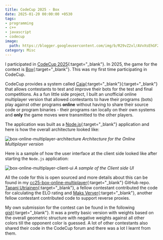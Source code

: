 ```yaml
---
title: CodeCup 2025 - Box
date: 2025-01-20 00:00:00 +0530
tags:
- programming
- c++
- javascript
- codecup
image:
  path: https://blogger.googleusercontent.com/img/b/R29vZ2xl/AVvXsEhGF2FacYr4iZ2ZfSOeW8AhkKvkiwpsDcF40T5u8Z04ouAArReW8qyKy4pIfgtp9E_KRUFA6O5PHMQfZ6fqSw2xOWmXf0WqF-e9RqBjhLvB6CTSf2cBbchFR6p-wKGlBAi0luSfcSqkByhteLR7TRzioOYn8Cjo6NewnzD1mWmK8XgHZI5CeiqCk0L2UN8/s1200/codecup-2025-box.png
category: Misc
---
```


I participated in [CodeCup 2025](https://www.codecup.nl/){:target="_blank"}. In 2025, the game for the context is [Box](https://www.codecup.nl/box/rules.php){:target="_blank"}. This was my first time participating in CodeCup.

CodeCup provides a system called [Caia](https://www.codecup.nl/download_caia.php){:target="_blank"}{:target="_blank"} that allows contestants to test and improve their bots for the test and final competitions. As a fun little side project, I built an unofficial online multiplayer version that allowed contestants to have their programs (bots) play against other programs **online** without having to share their source code or program binaries - their programs ran locally on their own systems and **only** the game moves were transmitted to the other players.

The application was built as a [Node.js](https://nodejs.org/){:target="_blank"} application and here is how the overall architecture looked like:

![box-online-multiplayer-architecture](https://blogger.googleusercontent.com/img/b/R29vZ2xl/AVvXsEiXM2V2UlHAa_AnsjRIsynX_on0StasMZyT-bgkf2L4A2FkJw6rDK6CDh9Ubd4RvXtFTyu0qPpLwgpsVE0pOa6b4Nwj8BySCtzgHevDv2WX7IZYX3vZ8jsGZ2caqlL1yHIFKcoF8W3WkdEHsWa1mPHTG-SWZDLfUtrw9UXfAjAyGRKFOVHQudELTQypN-8/s2146/codecup-2025-box-online-multiplayer-block-diagram.png)
_Architecture for the Online Multiplayer version_

Here is a sample of how the user interface at the client side looked like after starting the `Node.js` application:

![box-online-multiplayer-client-ui](https://blogger.googleusercontent.com/img/b/R29vZ2xl/AVvXsEhWSasLSp7J9bBIOLdn6dNvOvvtwJiyGYqFhJbwTA16hSSxmVhG-W5F58WGrlr1RU_OW5bms5v0lE6cN67j7uUdM718Y8xbIn3EEUqHz5D7Q-U_PmOC2hhLbwsaaFtA0tVxardQnrw1BgINLhdHfK64hSHCyImj3yVcaJsqZa0Il1J_6YOBrc_4vCwcnzA/s2022/codecup-2025-box-online-multiplayer-client-ui.png)
_A sample of the Client side UI_

All the code for this is open sourced and more details about this can be found in my [cc25-box-online-multiplayer](https://github.com/PardhavMaradani/cc25-box-online-multiplayer){:target="_blank"} GitHub repo. [Tapani Utriainen](https://www.codecup.nl/entrygames.php?ent=9862){:target="_blank"}, a fellow contestant contributed the code for calculating the ELO rating and [Maks Verver](https://github.com/maksverver){:target="_blank"}, another fellow contestant contributed code to support reverse proxies.

My own submission for the contest can be found in the following [gist](https://gist.github.com/PardhavMaradani/8736c25cf70e36292204ec27058c213f){:target="_blank"}. It was a pretty basic version with weights based on the overall geometric structure with negative weights against all other colors till the opponent color is guessed. A lot of other contestants also shared their code in the CodeCup forum and there was a lot I learnt from them.
